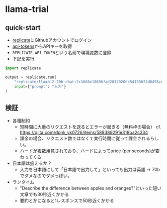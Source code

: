 # llama-trial

## quick-start 

- [replicate](https://replicate.com/)にGithubアカウントでログイン
- [api-tokens](https://replicate.com/account/api-tokens)からAPIキーを取得
- `REPLICATE_API_TOKEN`という名前で環境変数に登録
- 下記を実行

```python
import replicate

output = replicate.run(
    "replicate/llama-2-70b-chat:2c1608e18606fad2812020dc541930f2d0495ce32eee50074220b87300bc16e1",
    input={"prompt": "入力"}
)
```

## 検証

- 各種制約
    - 短時間に大量のリクエストを送るとエラーが起きる（無料枠の場合） cf. https://qiita.com/dpnk_yk0726/items/588389291e318ba2c334
    - 課金の場合、リクエスト数ではなくて実行時間に従って課金されるらしい。
    - ハードが複数用意されており、ハードによってprice (per seconds)が変わってくる
- 日本語は扱えるか？
    - 入力を日本語にして「日本語で出力して」といっても出力は英語 → 70bでダメなのでダメっぽい。
- ランタイム
    - "Describe the difference between apples and oranges?"といった短い文章でも30秒近くかかる
    - 要約とかになると1レスポンスで50秒近くかかる